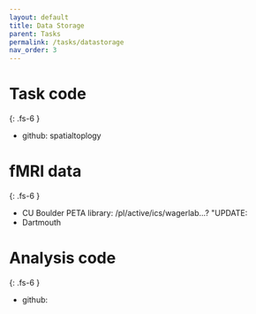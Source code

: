 ```yaml
---
layout: default
title: Data Storage
parent: Tasks
permalink: /tasks/datastorage
nav_order: 3
---
```


# Task code
{: .fs-6 }
* github: spatialtoplogy

# fMRI data
{: .fs-6 }
* CU Boulder PETA library: /pl/active/ics/wagerlab...? "UPDATE:
* Dartmouth


# Analysis code
{: .fs-6 }
* github:

